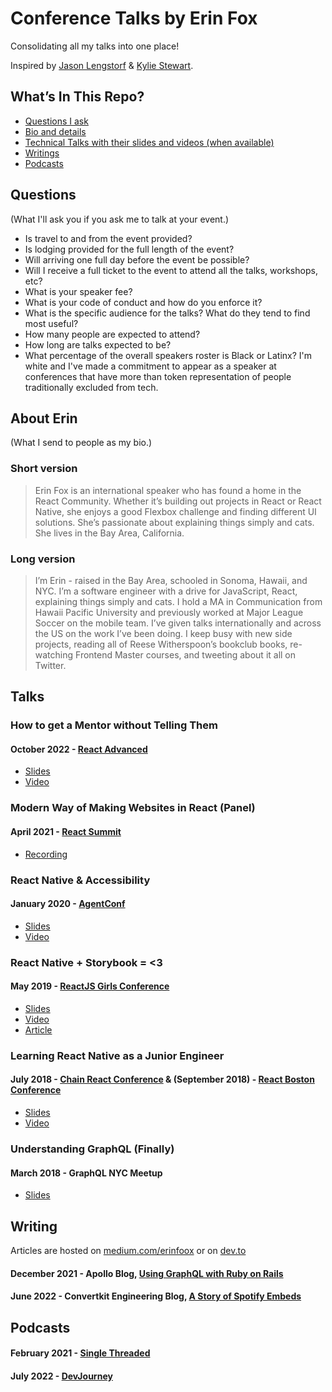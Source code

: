 # Conference Talks by Erin Fox 

Consolidating all my talks into one place!

Inspired by [Jason Lengstorf](https://lengstorf.com/) & [Kylie Stewart](https://github.com/kale-stew/talks).

## What’s In This Repo?

- [Questions I ask](#questions)
- [Bio and details](#about-erin)
- [Technical Talks with their slides and videos (when available)](#talks)
- [Writings](#writing)
- [Podcasts](#podcasts)

## Questions

(What I'll ask you if you ask me to talk at your event.)

- Is travel to and from the event provided? 
- Is lodging provided for the full length of the event? 
- Will arriving one full day before the event be possible?
- Will I receive a full ticket to the event to attend all the talks, workshops, etc?
- What is your speaker fee?
- What is your code of conduct and how do you enforce it?
- What is the specific audience for the talks? What do they tend to find most useful? 
- How many people are expected to attend?
- How long are talks expected to be?
- What percentage of the overall speakers roster is Black or Latinx? I'm white and I've made a commitment to appear as a speaker at conferences that have more than token representation of people traditionally excluded from tech. 



## About Erin

(What I send to people as my bio.)

### Short version

> Erin Fox is an international speaker who has found a home in the React Community. Whether it’s building out projects in React or React Native, she enjoys a good Flexbox challenge and finding different UI solutions. She’s passionate about explaining things simply and cats. She lives in the Bay Area, California. 
>


### Long version

> I’m Erin - raised in the Bay Area, schooled in Sonoma, Hawaii, and NYC. I’m a software engineer with a drive for JavaScript, React, explaining things simply and cats. I hold a MA in Communication from Hawaii Pacific University and previously worked at Major League Soccer on the mobile team. I’ve given talks internationally and across the US on the work I’ve been doing. I keep busy with new side projects, reading all of Reese Witherspoon’s bookclub books, re-watching Frontend Master courses, and tweeting about it all on Twitter. 
>

## Talks

### How to get a Mentor without Telling Them

#### October 2022 - [React Advanced](https://reactadvanced.com/)

- [Slides](https://docs.google.com/presentation/d/19TOX8NUu2EiH-IVC5u4GNP0xwwuuD59gUyrAG3gL6W4/edit?usp=sharing)
- [Video](https://portal.gitnation.org/contents/how-to-get-a-mentor-without-telling-them)

### Modern Way of Making Websites in React (Panel)
#### April 2021 - [React Summit](https://reactsummit.com/)
- [Recording](https://www.youtube.com/watch?v=iL_KjnHIc0o)

### React Native & Accessibility 

#### January 2020 - [AgentConf](https://agent.sh/)

- [Slides](http://bit.ly/rn-a11y)
- [Video](https://www.youtube.com/watch?v=oTHzScHpjoY&feature=youtu.be)

### React Native + Storybook = <3

#### May 2019 - [ReactJS Girls Conference](https://reactjsgirls.com/)

- [Slides](https://docs.google.com/presentation/d/1JwoN4F8qyWkpqzWxEiu1WGIl9mrDrmDyVCdlMb2skdk/edit?usp=sharing)
- [Video](https://www.youtube.com/watch?v=vYI1riChSj4)
- [Article](https://labs.mlssoccer.com/react-native-storybook-%EF%B8%8F-f22fa8676333)

### Learning React Native as a Junior Engineer

#### July 2018 - [Chain React Conference](https://infinite.red/ChainReactConf) & (September 2018) - [React Boston Conference](https://www.reactboston.com/)

- [Slides](https://docs.google.com/presentation/d/1pe6D7JhUgwKGtOa4HE7eQukNg8lzDUXBcj6YgPGjkaE/edit?usp=sharing)
- [Video](https://www.youtube.com/watch?list=PLFHvL21g9bk1skdjnKVGXREDmP_HVDj-u&time_continue=1&v=N9QAbH0JaD0)

### Understanding GraphQL (Finally)

#### March 2018 - GraphQL NYC Meetup 

- [Slides](https://docs.google.com/presentation/d/13WPnsvEr6XREmILirCrhsrZdO9UC9AOwjmrBQYdjb24/edit?usp=sharing)

## Writing 

Articles are hosted on [medium.com/erinfoox](https://medium.com/@erinfoox) or on [dev.to](https://dev.to/erinfoox)
#### December 2021 - Apollo Blog, [Using GraphQL with Ruby on Rails](https://www.apollographql.com/blog/community/backend/using-graphql-with-ruby-on-rails/)
#### June 2022 - Convertkit Engineering Blog, [A Story of Spotify Embeds](https://convertkit.engineering/2022/05/20/spotify-embeds/)

## Podcasts

#### February 2021 - [Single Threaded](https://anchor.fm/single-threaded/episodes/Erin-Fox-on-Interviewing-eqg5nn)
#### July 2022 - [DevJourney](https://devjourney.info/Guests/212-ErinFox)

